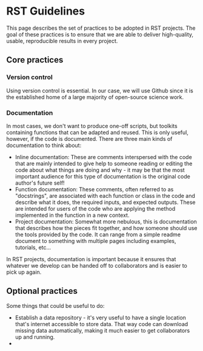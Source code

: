 # RST Guidelines
This page describes the set of practices to be adopted in RST projects. The goal of these practices is to ensure that we are able to deliver high-quality, usable, reproducible results in every project.

## Core practices

### Version control
Using version control is essential. In our case, we will use Github since it is the established home of a large majority of open-source science work. 

### Documentation
In most cases, we don't want to produce one-off scripts, but toolkits containing functions that can be adapted and reused. This is only useful, however, if the code is documented. There are three main kinds of documentation to think about:

* Inline documentation: These are comments interspersed with the code that are mainly intended to give help to someone reading or editing the code about what things are doing and why - it may be that the most important audience for this type of documentation is the original code author's future self!
* Function documentation: These comments, often referred to as "docstrings", are associated with each function or class in the code and describe what it does, the required inputs, and expected outputs. These are intended for users of the code who are applying the method implemented in the function in a new context.
* Project documentation: Somewhat more nebulous, this is documentation that describes how the pieces fit together, and how someone should use the tools provided by the code. It can range from a simple readme document to something with multiple pages including examples, tutorials, etc...

In RST projects, documentation is important because it ensures that whatever we develop can be handed off to collaborators and is easier to pick up again.

## Optional practices

Some things that could be useful to do:

* Establish a data repository - it's very useful to have a single location that's internet accessible to store data. That way code can download missing data automatically, making it much easier to get collaborators up and running.
* 